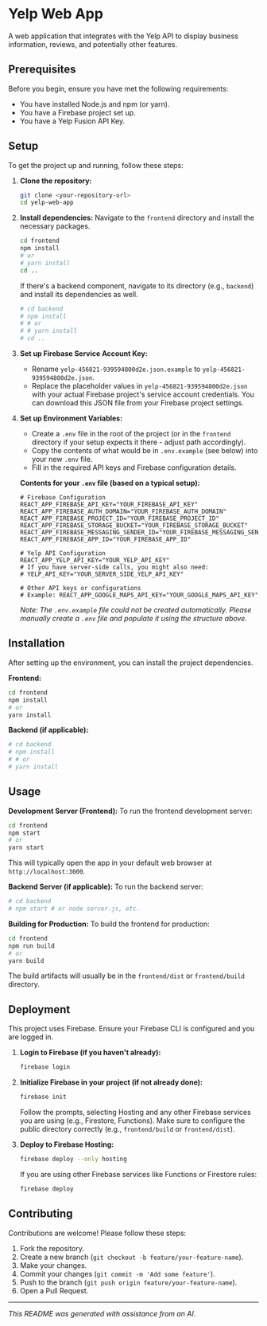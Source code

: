 # Yelp Web App

A web application that integrates with the Yelp API to display business information, reviews, and potentially other features.

## Prerequisites

Before you begin, ensure you have met the following requirements:
*   You have installed Node.js and npm (or yarn).
*   You have a Firebase project set up.
*   You have a Yelp Fusion API Key.

## Setup

To get the project up and running, follow these steps:

1.  **Clone the repository:**
    ```bash
    git clone <your-repository-url>
    cd yelp-web-app
    ```

2.  **Install dependencies:**
    Navigate to the `frontend` directory and install the necessary packages.
    ```bash
    cd frontend
    npm install
    # or
    # yarn install
    cd ..
    ```
    If there's a backend component, navigate to its directory (e.g., `backend`) and install its dependencies as well.
    ```bash
    # cd backend
    # npm install
    # # or
    # # yarn install
    # cd ..
    ```


3.  **Set up Firebase Service Account Key:**
    *   Rename `yelp-456821-939594800d2e.json.example` to `yelp-456821-939594800d2e.json`.
    *   Replace the placeholder values in `yelp-456821-939594800d2e.json` with your actual Firebase project's service account credentials. You can download this JSON file from your Firebase project settings.

4.  **Set up Environment Variables:**
    *   Create a `.env` file in the root of the project (or in the `frontend` directory if your setup expects it there - adjust path accordingly).
    *   Copy the contents of what would be in `.env.example` (see below) into your new `.env` file.
    *   Fill in the required API keys and Firebase configuration details.

    **Contents for your `.env` file (based on a typical setup):**
    ```env
    # Firebase Configuration
    REACT_APP_FIREBASE_API_KEY="YOUR_FIREBASE_API_KEY"
    REACT_APP_FIREBASE_AUTH_DOMAIN="YOUR_FIREBASE_AUTH_DOMAIN"
    REACT_APP_FIREBASE_PROJECT_ID="YOUR_FIREBASE_PROJECT_ID"
    REACT_APP_FIREBASE_STORAGE_BUCKET="YOUR_FIREBASE_STORAGE_BUCKET"
    REACT_APP_FIREBASE_MESSAGING_SENDER_ID="YOUR_FIREBASE_MESSAGING_SENDER_ID"
    REACT_APP_FIREBASE_APP_ID="YOUR_FIREBASE_APP_ID"

    # Yelp API Configuration
    REACT_APP_YELP_API_KEY="YOUR_YELP_API_KEY"
    # If you have server-side calls, you might also need:
    # YELP_API_KEY="YOUR_SERVER_SIDE_YELP_API_KEY"

    # Other API keys or configurations
    # Example: REACT_APP_GOOGLE_MAPS_API_KEY="YOUR_GOOGLE_MAPS_API_KEY"
    ```
    *Note: The `.env.example` file could not be created automatically. Please manually create a `.env` file and populate it using the structure above.*

## Installation

After setting up the environment, you can install the project dependencies.

**Frontend:**
```bash
cd frontend
npm install
# or
yarn install
```

**Backend (if applicable):**
```bash
# cd backend
# npm install
# # or
# yarn install
```

## Usage

**Development Server (Frontend):**
To run the frontend development server:
```bash
cd frontend
npm start
# or
yarn start
```
This will typically open the app in your default web browser at `http://localhost:3000`.

**Backend Server (if applicable):**
To run the backend server:
```bash
# cd backend
# npm start # or node server.js, etc.
```

**Building for Production:**
To build the frontend for production:
```bash
cd frontend
npm run build
# or
yarn build
```
The build artifacts will usually be in the `frontend/dist` or `frontend/build` directory.

## Deployment

This project uses Firebase. Ensure your Firebase CLI is configured and you are logged in.

1.  **Login to Firebase (if you haven't already):**
    ```bash
    firebase login
    ```
2.  **Initialize Firebase in your project (if not already done):**
    ```bash
    firebase init
    ```
    Follow the prompts, selecting Hosting and any other Firebase services you are using (e.g., Firestore, Functions). Make sure to configure the public directory correctly (e.g., `frontend/build` or `frontend/dist`).

3.  **Deploy to Firebase Hosting:**
    ```bash
    firebase deploy --only hosting
    ```
    If you are using other Firebase services like Functions or Firestore rules:
    ```bash
    firebase deploy
    ```

## Contributing

Contributions are welcome! Please follow these steps:
1.  Fork the repository.
2.  Create a new branch (`git checkout -b feature/your-feature-name`).
3.  Make your changes.
4.  Commit your changes (`git commit -m 'Add some feature'`).
5.  Push to the branch (`git push origin feature/your-feature-name`).
6.  Open a Pull Request.

---

*This README was generated with assistance from an AI.* 